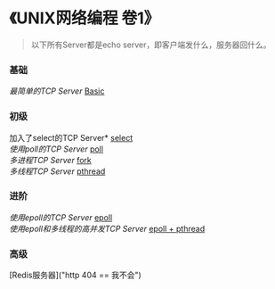 # 《UNIX网络编程 卷1》
> 以下所有Server都是echo server，即客户端发什么，服务器回什么。
### 基础
*最简单的TCP Server* [Basic](https://github.com/LuciferLau/UNP/upload/master/basic%20server)  

### 初级
加入了select的TCP Server* [select]()  
*使用poll的TCP Server* [poll]()  
*多进程TCP Server* [fork]()  
*多线程TCP Server* [pthread]()  

### 进阶
*使用epoll的TCP Server* [epoll]()  
*使用epoll和多线程的高并发TCP Server* [epoll + pthread]()  

### 高级
[Redis服务器]("http 404 == 我不会")  
